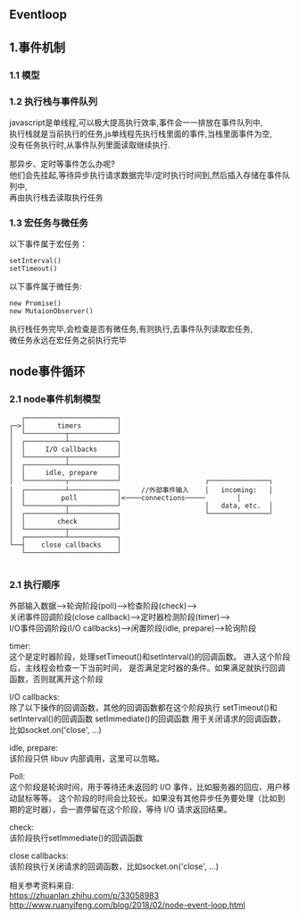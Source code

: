 ## Eventloop

### <h2 id='1'>1.事件机制</h2>

### 1.1 模型

### 1.2 执行栈与事件队列
javascript是单线程,可以极大提高执行效率,事件会一一排放在事件队列中,</br>
执行栈就是当前执行的任务,js单线程先执行栈里面的事件,当栈里面事件为空,</br>
没有任务执行时,从事件队列里面读取继续执行.

那异步、定时等事件怎么办呢?</br>
他们会先挂起,等待异步执行请求数据完毕/定时执行时间到,然后插入存储在事件队列中,</br>
再由执行栈去读取执行任务

### 1.3 宏任务与微任务

以下事件属于宏任务：

```
setInterval()
setTimeout()
```

以下事件属于微任务:

```
new Promise()
new MutaionObserver()
```

执行栈任务完毕,会检查是否有微任务,有则执行,去事件队列读取宏任务,</br>
微任务永远在宏任务之前执行完毕</br>

## <h2 id='2'>node事件循环</h2>

### 2.1 node事件机制模型
```
   ┌───────────────────────┐
┌─>│        timers         │
│  └──────────┬────────────┘
│  ┌──────────┴────────────┐
│  │     I/O callbacks     │
│  └──────────┬────────────┘
│  ┌──────────┴────────────┐
│  │     idle, prepare     │
│  └──────────┬────────────┘                     ┌───────────────┐
│  ┌──────────┴────────────┐     //外部事件输入    │   incoming:   │
│  │         poll          │<────connections─────        │
│  └──────────┬────────────┘                     │   data, etc.  │
│  ┌──────────┴────────────┐                     └───────────────┘
│  │        check          │
│  └──────────┬────────────┘
│  ┌──────────┴────────────┐
└──┤    close callbacks    │
   └───────────────────────┘
   
```
   
### 2.1 执行顺序

外部输入数据-->轮询阶段(poll)-->检查阶段(check)--></br>
关闭事件回调阶段(close callback)-->定时器检测阶段(timer)--></br>
I/O事件回调阶段(I/O callbacks)-->闲置阶段(idle, prepare)-->轮询阶段</br>

timer:</br>
这个是定时器阶段，处理setTimeout()和setInterval()的回调函数。
进入这个阶段后，主线程会检查一下当前时间，
是否满足定时器的条件。如果满足就执行回调函数，否则就离开这个阶段

I/O callbacks:</br>
除了以下操作的回调函数，其他的回调函数都在这个阶段执行
setTimeout()和setInterval()的回调函数
setImmediate()的回调函数
用于关闭请求的回调函数，比如socket.on('close', ...)

idle, prepare:</br>
该阶段只供 libuv 内部调用，这里可以忽略。

Poll:</br>
这个阶段是轮询时间，用于等待还未返回的 I/O 事件，比如服务器的回应、用户移动鼠标等等。
这个阶段的时间会比较长。如果没有其他异步任务要处理（比如到期的定时器），会一直停留在这个阶段，等待 I/O 请求返回结果。

check:</br>
该阶段执行setImmediate()的回调函数

close callbacks:</br>
该阶段执行关闭请求的回调函数，比如socket.on('close', ...)

   

相关参考资料来自:</br>
https://zhuanlan.zhihu.com/p/33058983</br>
http://www.ruanyifeng.com/blog/2018/02/node-event-loop.html</br>
